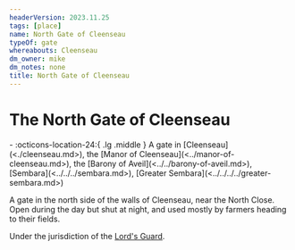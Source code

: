 ```yaml
---
headerVersion: 2023.11.25
tags: [place]
name: North Gate of Cleenseau
typeOf: gate
whereabouts: Cleenseau
dm_owner: mike
dm_notes: none
title: North Gate of Cleenseau
---
```

# The North Gate of Cleenseau
<div class="grid cards ext-narrow-margin ext-one-column" markdown>
-    :octicons-location-24:{ .lg .middle } A gate in [Cleenseau](<./cleenseau.md>), the [Manor of Cleenseau](<../manor-of-cleenseau.md>), the [Barony of Aveil](<../../barony-of-aveil.md>), [Sembara](<../../../sembara.md>), [Greater Sembara](<../../../../greater-sembara.md>)  
</div>


A gate in the north side of the walls of Cleenseau, near the North Close. Open during the day but shut at night, and used mostly by farmers heading to their fields. 

Under the jurisdiction of the [Lord's Guard](<./lord-s-guard-of-cleenseau.md>). 